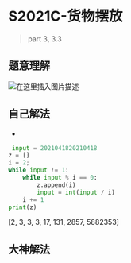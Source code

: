 # S2021C-货物摆放

> part 3, 3.3



## 题意理解

![在这里插入图片描述](https://img-blog.csdnimg.cn/e84be8620e6f429887fbd9956370e6a9.jpg?x-oss-process=image/watermark,type_d3F5LXplbmhlaQ,shadow_50,text_Q1NETiBA5oiR55qE56iL5bqP6LeR5b-r5b-r,size_20,color_FFFFFF,t_70,g_se,x_16#pic_center)



## 自己解法

- 

```python
 input = 2021041820210418
z = []
i = 2;
while input != 1:
    while input % i == 0:
        z.append(i)
        input = int(input / i)
    i += 1
print(z)
```

[2, 3, 3, 3, 17, 131, 2857, 5882353]



## 大神解法

```c++

```
